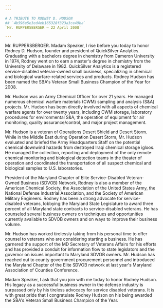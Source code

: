 ```yaml
---
---

# A TRIBUTE TO RODNEY D. HUDSON
## `4b596e5e3ed4eb165328f323a3ce49ba`
`Mr. RUPPERSBERGER — 22 April 2008`

---
```



Mr. RUPPERSBERGER. Madam Speaker, I rise before you today to honor 
Rodney D. Hudson, founder and president of QuickSilver Analytics. 
Graduating with a bachelors degree in chemistry from Cameron University 
in 1974, Rodney went on to earn a master's degree in chemistry from the 
University of Delaware in 1982. QuickSilver Analytics is a registered 
service-disabled veteran-owned small business, specializing in chemical 
and biological warfare-related services and products. Rodney Hudson has 
been named the SBA's Veteran Small Business Champion of the Year for 
2008.

Mr. Hudson was an Army Chemical Officer for over 21 years. He managed 
numerous chemical warfare materials (CWM) sampling and analysis (S&A) 
projects. Mr. Hudson has been directly involved with all aspects of 
chemical warfare agents for over twenty years, including CWM storage, 
laboratory procedures for environmental S&A, the operation of equipment 
for air monitoring, quality assurance/control, and major project 
management.

Mr. Hudson is a veteran of Operations Desert Shield and Desert Storm. 
While in the Middle East during Operation Desert Storm, Mr. Hudson 
evaluated and briefed the Army Headquarters Staff on the potential 
chemical downwind hazards from destroyed Iraqi chemical storage igloos. 
He managed the collection, reporting and deployment of the only remote 
chemical monitoring and biological detection teams in the theater of 
operation and coordinated the transportation of all suspect chemical 
and biological samples to U.S. laboratories.

President of the Maryland Chapter of Elite Service-Disabled Veteran-
Owned Business (SDVOB) Network, Rodney is also a member of the American 
Chemical Society, the Association of the United States Army, the 
National Defense Industrial Association, and the Society of American 
Military Engineers. Rodney has been a strong advocate for service-
disabled veterans, lobbying the Maryland State Legislature to award 
three percent of all Maryland state contracts to service-disabled 
veterans. He has counseled several business owners on techniques and 
opportunities currently available to SDVOB owners and on ways to 
improve their business volume.

Mr. Hudson has worked tirelessly taking from his personal time to 
offer counsel to veterans who are considering starting a business. He 
has garnered the support of the MD Secretary of Veterans Affairs for 
his efforts and has provided a conduit for information flow to state 
legislators and the governor on issues important to Maryland SDVOB 
owners. Mr. Hudson has reached out to county government procurement 
personnel and introduced the Maryland Chapter of the Elite SDVOB 
network at last year's Maryland Association of Counties Conference.

Madam Speaker, I ask that you join with me today to honor Rodney 
Hudson. His legacy as a successful business owner in the defense 
industry is surpassed only by his tireless advocacy for service 
disabled veterans. It is with great pride that I congratulate Rodney 
Hudson on his being awarded the SBA's Veteran Small Business Champion 
of the Year.
